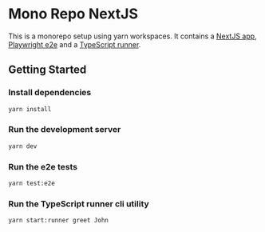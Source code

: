 # Mono Repo NextJS

This is a monorepo setup using yarn workspaces. It contains a [NextJS app](packages/nextjs), [Playwright e2e](packages/playwright-tests) and a [TypeScript runner](packages/typescript-runner).

## Getting Started

### Install dependencies

```bash
yarn install
```

### Run the development server

```bash
yarn dev
```

### Run the e2e tests

```bash
yarn test:e2e
```

### Run the TypeScript runner cli utility

```bash
yarn start:runner greet John

```